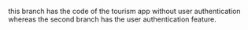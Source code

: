 this branch has the code of the tourism app without user authentication whereas
the second branch has the user authentication feature.
